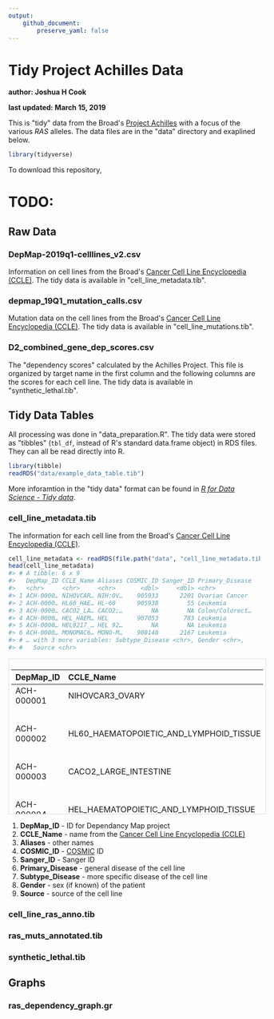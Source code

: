 ```yaml
---
output:
    github_document:
        preserve_yaml: false
---
```


<!-- README.md is generated from README.Rmd. Please edit that file -->



# Tidy Project Achilles Data

**author: Joshua H Cook**

**last updated: March 15, 2019**

This is "tidy" data from the Broad's [Project Achilles](https://depmap.org/portal/achilles/) with a focus of the various *RAS* alleles. The data files are in the "data" directory and exaplined below.


```r
library(tidyverse)
```

To download this repository,

# TODO:

## Raw Data

### DepMap-2019q1-celllines_v2.csv

Information on cell lines from the Broad's [Cancer Cell Line Encyclopedia (CCLE)](https://portals.broadinstitute.org/ccle). The tidy data is available in "cell_line_metadata.tib".

### depmap_19Q1_mutation_calls.csv

Mutation data on the cell lines from the Broad's [Cancer Cell Line Encyclopedia (CCLE)](https://portals.broadinstitute.org/ccle). The tidy data is available in "cell_line_mutations.tib".

### D2_combined_gene_dep_scores.csv

The "dependency scores" calculated by the Achilles Project. This file is organized by target name in the first column and the following columns are the scores for each cell line. The tidy data is available in "synthetic_lethal.tib".


## Tidy Data Tables

All processing was done in "data_preparation.R". The tidy data were stored as "tibbles" (`tbl_df`, instead of R's standard data.frame object) in RDS files. They can all be read directly into R.


```r
library(tibble)
readRDS("data/example_data_table.tib")
```

More inforamtion in the "tidy data" format can be found in [*R for Data Science - Tidy data*](https://r4ds.had.co.nz/tidy-data.html). 

### cell_line_metadata.tib

The information for each cell line from the Broad's [Cancer Cell Line Encyclopedia (CCLE)](https://portals.broadinstitute.org/ccle).


```r
cell_line_metadata <- readRDS(file.path("data", "cell_line_metadata.tib"))
head(cell_line_metadata)
#> # A tibble: 6 x 9
#>   DepMap_ID CCLE_Name Aliases COSMIC_ID Sanger_ID Primary_Disease
#>   <chr>     <chr>     <chr>       <dbl>     <dbl> <chr>          
#> 1 ACH-0000… NIHOVCAR… NIH:OV…    905933      2201 Ovarian Cancer 
#> 2 ACH-0000… HL60_HAE… HL-60      905938        55 Leukemia       
#> 3 ACH-0000… CACO2_LA… CACO2;…        NA        NA Colon/Colorect…
#> 4 ACH-0000… HEL_HAEM… HEL        907053       783 Leukemia       
#> 5 ACH-0000… HEL9217_… HEL 92…        NA        NA Leukemia       
#> 6 ACH-0000… MONOMAC6… MONO-M…    908148      2167 Leukemia       
#> # … with 3 more variables: Subtype_Disease <chr>, Gender <chr>,
#> #   Source <chr>
```

<div style="border: 1px solid #ddd; padding: 5px; overflow-y: scroll; height:300px; overflow-x: scroll; width:100%; "><table>
 <thead>
  <tr>
   <th style="text-align:left;"> DepMap_ID </th>
   <th style="text-align:left;"> CCLE_Name </th>
   <th style="text-align:left;"> Aliases </th>
   <th style="text-align:right;"> COSMIC_ID </th>
   <th style="text-align:right;"> Sanger_ID </th>
   <th style="text-align:left;"> Primary_Disease </th>
   <th style="text-align:left;"> Subtype_Disease </th>
   <th style="text-align:left;"> Gender </th>
   <th style="text-align:left;"> Source </th>
  </tr>
 </thead>
<tbody>
  <tr>
   <td style="text-align:left;"> ACH-000001 </td>
   <td style="text-align:left;"> NIHOVCAR3_OVARY </td>
   <td style="text-align:left;"> NIH:OVCAR-3;OVCAR3 </td>
   <td style="text-align:right;"> 905933 </td>
   <td style="text-align:right;"> 2201 </td>
   <td style="text-align:left;"> Ovarian Cancer </td>
   <td style="text-align:left;"> Adenocarcinoma, high grade serous </td>
   <td style="text-align:left;"> Female </td>
   <td style="text-align:left;"> ATCC </td>
  </tr>
  <tr>
   <td style="text-align:left;"> ACH-000002 </td>
   <td style="text-align:left;"> HL60_HAEMATOPOIETIC_AND_LYMPHOID_TISSUE </td>
   <td style="text-align:left;"> HL-60 </td>
   <td style="text-align:right;"> 905938 </td>
   <td style="text-align:right;"> 55 </td>
   <td style="text-align:left;"> Leukemia </td>
   <td style="text-align:left;"> Acute Myelogenous Leukemia (AML), M3 (Promyelocytic) </td>
   <td style="text-align:left;"> Female </td>
   <td style="text-align:left;"> ATCC </td>
  </tr>
  <tr>
   <td style="text-align:left;"> ACH-000003 </td>
   <td style="text-align:left;"> CACO2_LARGE_INTESTINE </td>
   <td style="text-align:left;"> CACO2;CACO2;CaCo-2 </td>
   <td style="text-align:right;"> NA </td>
   <td style="text-align:right;"> NA </td>
   <td style="text-align:left;"> Colon/Colorectal Cancer </td>
   <td style="text-align:left;"> Colon Adenocarcinoma </td>
   <td style="text-align:left;"> -1 </td>
   <td style="text-align:left;"> NA </td>
  </tr>
  <tr>
   <td style="text-align:left;"> ACH-000004 </td>
   <td style="text-align:left;"> HEL_HAEMATOPOIETIC_AND_LYMPHOID_TISSUE </td>
   <td style="text-align:left;"> HEL </td>
   <td style="text-align:right;"> 907053 </td>
   <td style="text-align:right;"> 783 </td>
   <td style="text-align:left;"> Leukemia </td>
   <td style="text-align:left;"> Acute Myelogenous Leukemia (AML), M6 (Erythroleukemia) </td>
   <td style="text-align:left;"> Male </td>
   <td style="text-align:left;"> DSMZ </td>
  </tr>
  <tr>
   <td style="text-align:left;"> ACH-000005 </td>
   <td style="text-align:left;"> HEL9217_HAEMATOPOIETIC_AND_LYMPHOID_TISSUE </td>
   <td style="text-align:left;"> HEL 92.1.7 </td>
   <td style="text-align:right;"> NA </td>
   <td style="text-align:right;"> NA </td>
   <td style="text-align:left;"> Leukemia </td>
   <td style="text-align:left;"> Acute Myelogenous Leukemia (AML), M6 (Erythroleukemia) </td>
   <td style="text-align:left;"> Male </td>
   <td style="text-align:left;"> ATCC </td>
  </tr>
  <tr>
   <td style="text-align:left;"> ACH-000006 </td>
   <td style="text-align:left;"> MONOMAC6_HAEMATOPOIETIC_AND_LYMPHOID_TISSUE </td>
   <td style="text-align:left;"> MONO-MAC-6 </td>
   <td style="text-align:right;"> 908148 </td>
   <td style="text-align:right;"> 2167 </td>
   <td style="text-align:left;"> Leukemia </td>
   <td style="text-align:left;"> Acute Myelogenous Leukemia (AML), M5 (Monocytic) </td>
   <td style="text-align:left;"> Male </td>
   <td style="text-align:left;"> DSMZ </td>
  </tr>
  <tr>
   <td style="text-align:left;"> ACH-000007 </td>
   <td style="text-align:left;"> LS513_LARGE_INTESTINE </td>
   <td style="text-align:left;"> LS513 </td>
   <td style="text-align:right;"> 907795 </td>
   <td style="text-align:right;"> 569 </td>
   <td style="text-align:left;"> Colon/Colorectal Cancer </td>
   <td style="text-align:left;"> Colon Carcinoma </td>
   <td style="text-align:left;"> Male </td>
   <td style="text-align:left;"> ATCC </td>
  </tr>
  <tr>
   <td style="text-align:left;"> ACH-000009 </td>
   <td style="text-align:left;"> C2BBE1_LARGE_INTESTINE </td>
   <td style="text-align:left;"> C2BBe1 </td>
   <td style="text-align:right;"> 910700 </td>
   <td style="text-align:right;"> 2104 </td>
   <td style="text-align:left;"> Colon/Colorectal Cancer </td>
   <td style="text-align:left;"> Colon Adenocarcinoma </td>
   <td style="text-align:left;"> Male </td>
   <td style="text-align:left;"> ATCC </td>
  </tr>
  <tr>
   <td style="text-align:left;"> ACH-000010 </td>
   <td style="text-align:left;"> NCIH2077_LUNG </td>
   <td style="text-align:left;"> NCI-H2077;NCI-H1581 </td>
   <td style="text-align:right;"> NA </td>
   <td style="text-align:right;"> NA </td>
   <td style="text-align:left;"> Lung Cancer </td>
   <td style="text-align:left;"> Non-Small Cell Lung Cancer (NSCLC), Adenocarcinoma </td>
   <td style="text-align:left;"> NA </td>
   <td style="text-align:left;"> NA </td>
  </tr>
  <tr>
   <td style="text-align:left;"> ACH-000011 </td>
   <td style="text-align:left;"> 253J_URINARY_TRACT </td>
   <td style="text-align:left;"> 253J </td>
   <td style="text-align:right;"> NA </td>
   <td style="text-align:right;"> NA </td>
   <td style="text-align:left;"> Bladder Cancer </td>
   <td style="text-align:left;"> Carcinoma </td>
   <td style="text-align:left;"> NA </td>
   <td style="text-align:left;"> KCLB </td>
  </tr>
</tbody>
</table></div>

1. **DepMap_ID** - ID for Dependancy Map project
2. **CCLE_Name** - name from the [Cancer Cell Line Encyclopedia (CCLE)](https://portals.broadinstitute.org/ccle)
3. **Aliases** - other names
4. **COSMIC_ID** - [COSMIC](https://cancer.sanger.ac.uk/cosmic) ID
5. **Sanger_ID** - Sanger ID
6. **Primary_Disease** - general disease of the cell line
7. **Subtype_Disease** - more specific disease of the cell line
8. **Gender** - sex (if known) of the patient
9. **Source** - source of the cell line

### cell_line_ras_anno.tib



### ras_muts_annotated.tib

### synthetic_lethal.tib


## Graphs

### ras_dependency_graph.gr
